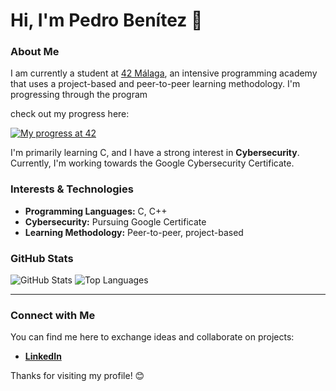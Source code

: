 # Hi, I'm Pedro Benítez 👋

### About Me
I am currently a student at [42 Málaga](https://www.42malaga.com/), an intensive programming academy that uses a project-based and peer-to-peer learning methodology. I'm progressing through the program

check out my progress here:

[![My progress at 42](https://badge.mediaplus.ma/kettlebells/pbenitez?1337Badge=off&UM6P=off)](https://badge.mediaplus.ma/kettlebells/pbenitez?1337Badge=off&UM6P=off)

I'm primarily learning C, and I have a strong interest in **Cybersecurity**. Currently, I'm working towards the Google Cybersecurity Certificate.

### Interests & Technologies
- **Programming Languages:** C, C++
- **Cybersecurity:** Pursuing Google Certificate
- **Learning Methodology:** Peer-to-peer, project-based

### GitHub Stats
![GitHub Stats](https://github-readme-stats.vercel.app/api?username=pbenitez&show_icons=true&theme=radical) ![Top Languages](https://github-readme-stats.vercel.app/api/top-langs/username=pbenitez&layout=compact&theme=radical)

---

### Connect with Me
You can find me here to exchange ideas and collaborate on projects:
- **[LinkedIn](https://www.linkedin.com/in/pedrobenitezlopez)**

Thanks for visiting my profile! 😊
<!--
**pedrobenitezx/pedrobenitezx** is a ✨ _special_ ✨ repository because its `README.md` (this file) appears on your GitHub profile.

Here are some ideas to get you started:

- 🔭 I’m currently working on ...
- 🌱 I’m currently learning ...
- 👯 I’m looking to collaborate on ...
- 🤔 I’m looking for help with ...
- 💬 Ask me about ...
- 📫 How to reach me: ...
- 😄 Pronouns: ...
- ⚡ Fun fact: ...
-->
